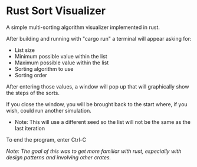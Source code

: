 # Rust Sort Visualizer #

A simple multi-sorting algorithm visualizer implemented in rust.


After building and running with "cargo run" a terminal will appear
asking for: 

* List size
* Minimum possible value within the list
* Maximum possible value within the list
* Sorting algorithm to use
* Sorting order 

After entering those values, a window will pop up that will graphically
show the steps of the sorts.

If you close the window, you will be brought back to the start
where, if you wish, could run another simulation.
* Note: This will use a different seed so the list will not be the same as the last iteration
 
To end the program, enter Ctrl-C

*Note: The goal of this was to get more familiar with rust, especially with design patterns and involving other crates.*
